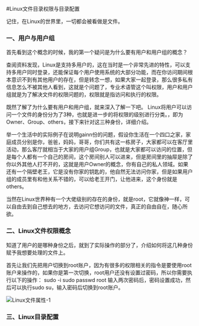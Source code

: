 #Linux文件目录权限与目录配置

记住，在Linux的世界里，一切都会被看做是文件。

### 一、用户与用户组

首先看到这个概念的时候，我的第一个疑问是为什么要有用户和用户组的概念？

查阅资料发现，Linux是支持多用户的，这在当时是一个非常先进的特性，可以支持多用户同时登录，还能保证每个用户使用系统的大部分功能，而在你访问期间根本意识不到有其他用户的存在，但是转念一想，如果大家一起登录，那么很多私有信息怎么不被其他人看到，这就是个问题了，专业术语管这个叫权限，用户和用户组就是为了解决文件的权限问题的，权限就是指访问和执行的权限。

既然了解了为什么要有用户和用户组，就来深入了解一下吧。
Linux将用户可以访问一个文件的身份分为了3种，也就是进一步的将权限的级别进行分类。，即为Owner、Group、others，接下来针对这三种身份，详细介绍。

举一个生活中的实际例子在说明gainn份的问题，假设你生活在一个四口之家，家庭成员分别是你，爸爸，妈妈，哥哥，你们共有这一栋房子，大家都可以在客厅里活动，那么客厅就相当于大家的用户组Group，也就是大家都可以访问的位置，但是每个人都有一个自己的房间，这个房间别人可以进来，但是房间里的抽屉是除了你以外其他人打不开的，这就是用户Owner的概念，你有自己的私人领域。如果还有一个隔壁老王，它是没有你家的钥匙的，他自然无法访问你家，但是如果用户组的成员里有和他关系不错的，可以给老王开门，让他进来，这个身份就是others。

当然在Linux世界种有一个大佬级别的存在的身份，就是root，它就像神一样，可以自由去到自己想去的地方，去访问它想访问的文件，真正的自由自在，随心所欲。

### 二、Linux文件权限概念
知道了用户的是哪种身份之后，就到了实际操作的部分了，介绍如何将这几种身份赋予我想要处理的文件上。

首先让我们先把用户切换到root账户，因为有很多的权限相关的指令是要使用root账户来操作的，如果你是第一次切换，root用户还没有设置过密码，所以你需要执行以下的操作：
sudo -i
sudo passwd root
输入两次密码后，密码设置成功，然后可以执行sudo su，输入密码后切换到root账户。

![Linux文件属性-1](https://github.com/xfmax/Linux/blob/master/Linux文件、权限与磁盘格式/image/linux_file_1.png)



### 三、Linux目录配置
